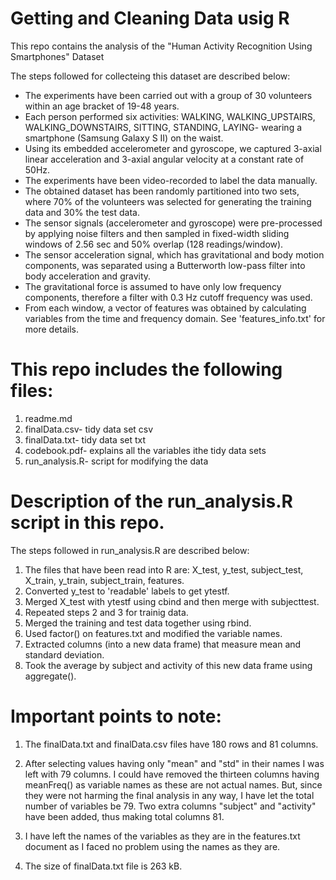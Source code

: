 Getting and Cleaning Data usig R
=============================================================================================
This repo contains the analysis of the "Human Activity Recognition Using Smartphones" Dataset

The steps followed for collecteing this dataset are described below:

- The experiments have been carried out with a group of 30 volunteers within an age bracket of 19-48 years. 
- Each person performed six activities: WALKING, WALKING_UPSTAIRS, WALKING_DOWNSTAIRS, SITTING, STANDING, LAYING- wearing a smartphone (Samsung Galaxy S II) on the waist.
- Using its embedded accelerometer and gyroscope, we captured 3-axial linear acceleration and 3-axial angular velocity at a constant rate of 50Hz. 
- The experiments have been video-recorded to label the data manually. 
- The obtained dataset has been randomly partitioned into two sets, where 70% of the volunteers was selected for generating the training data and 30% the test data. 
- The sensor signals (accelerometer and gyroscope) were pre-processed by applying noise filters and then sampled in fixed-width sliding windows of 2.56 sec and 50% overlap (128 readings/window).
- The sensor acceleration signal, which has gravitational and body motion components, was separated using a Butterworth low-pass filter into body acceleration and gravity. 
- The gravitational force is assumed to have only low frequency components, therefore a filter with 0.3 Hz cutoff frequency was used. 
- From each window, a vector of features was obtained by calculating variables from the time and frequency domain. See 'features_info.txt' for more details. 

This repo includes the following files:
=========================================

1. readme.md
2. finalData.csv- tidy data set csv
3. finalData.txt- tidy data set txt
4. codebook.pdf- explains all the variables ithe tidy data sets 
5. run_analysis.R- script for modifying the data

Description of the run_analysis.R script in this repo.
======================================================
The steps followed in run_analysis.R are described below:

1. The files that have been read into R are: X_test, y_test, subject_test, X_train, y_train, subject_train, features.
2. Converted y_test to 'readable' labels to get ytestf.
3. Merged X_test with ytestf using cbind and then merge with subjecttest.
4. Repeated steps 2 and 3 for trainig data.
5. Merged the training and test data together using rbind.
6. Used factor() on features.txt and modified the variable names.
7. Extracted columns (into a new data frame) that measure mean and standard deviation.
8. Took the average by subject and activity of this new data frame using aggregate().

Important points to note:
=========================

1. The finalData.txt and finalData.csv files have 180 rows and 81 columns.

2. After selecting values having only "mean" and "std" in their names I was left with 79 columns. I could have removed the thirteen columns having meanFreq() as variable names as these are not actual names. But, since they were not harming the final analysis in any way, I have let the total number of variables be 79. Two extra columns "subject" and "activity" have been added, thus making total columns 81.

3. I have left the names of the variables as they are in the features.txt document as I faced no problem using the names as they are.

4. The size of finalData.txt file is 263 kB.


